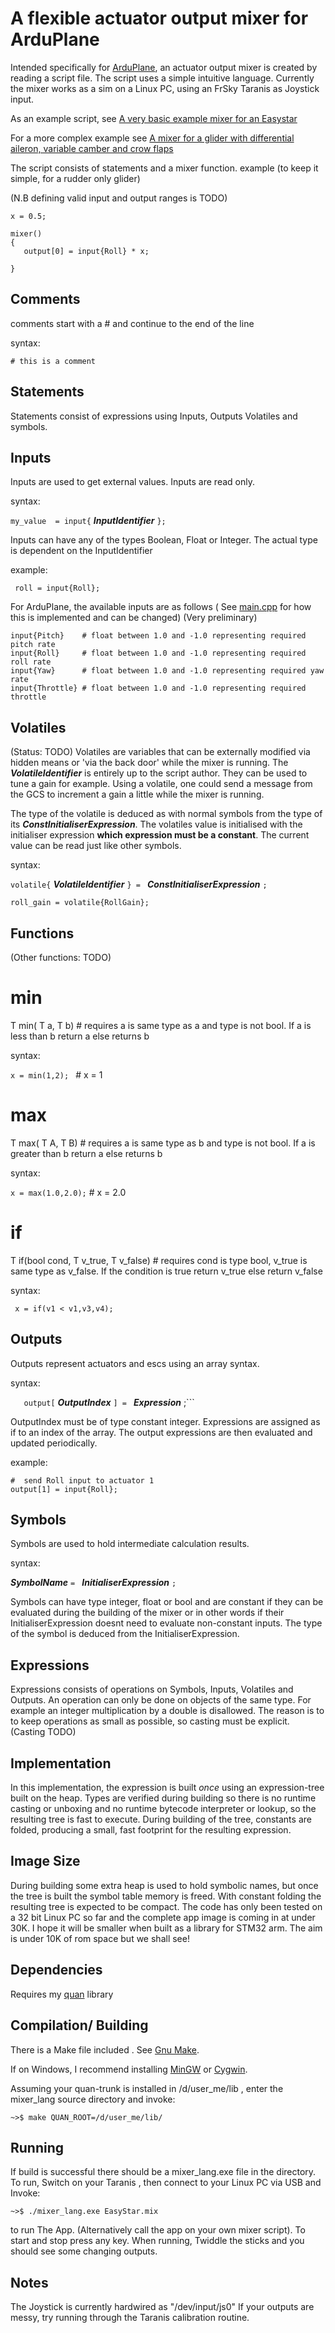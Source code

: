 A flexible actuator output mixer for ArduPlane
================================================

Intended specifically for [ArduPlane](http://plane.ardupilot.com), an actuator output mixer is 
created by reading a script file. The script uses a simple intuitive language. Currently the mixer
works as a sim on a Linux PC, using an FrSky Taranis as Joystick input.

As an example script, see [A very basic example mixer for an Easystar](EasyStar.mix)

For a more complex example see [A mixer for a glider with differential aileron, variable camber and crow flaps](glider.mix)

The script consists of statements and a mixer function. example (to keep it simple, for a rudder only glider)

(N.B defining valid input and output ranges is TODO)


``` 
x = 0.5;

mixer()
{
   output[0] = input{Roll} * x;
   
}
```

Comments
--------
comments start with a # and continue to the end of the line

syntax:

``` # this is a comment ```

Statements
----------
Statements consist of expressions using Inputs, Outputs Volatiles and symbols.


Inputs
------
Inputs are used to get external values. Inputs are read only.

syntax:

```my_value  = input{``` ***InputIdentifier*** ```};```

Inputs can have any of the types Boolean, Float or Integer. The actual type is dependent on the InputIdentifier

example:
   
``` roll = input{Roll};```

For ArduPlane, the available inputs are as follows ( See [main.cpp](main.cpp#L31) for how this is implemented and can be changed)
(Very preliminary)

```
input{Pitch}    # float between 1.0 and -1.0 representing required pitch rate
input{Roll}     # float between 1.0 and -1.0 representing required roll rate
input{Yaw}      # float between 1.0 and -1.0 representing required yaw rate
input{Throttle} # float between 1.0 and -1.0 representing required throttle
```

Volatiles
---------

(Status: TODO)
Volatiles are variables that can be externally modified via hidden means or 'via the back door' while the mixer is running. 
The ***VolatileIdentifier*** is entirely up to the script author.
They can be used to tune a gain for example. Using a volatile, one could send a message from the GCS to increment a gain 
a little while  the mixer is running.

The type of the volatile is deduced as with normal symbols from the type of its ***ConstInitialiserExpression***.
The volatiles value is initialised with the initialiser expression **which expression must be a constant**.
The current value can be read just like other symbols.

syntax:

```volatile{``` ***VolatileIdentifier*** ```} = ``` ***ConstInitialiserExpression***  ``` ; ```

```roll_gain = volatile{RollGain};```

Functions
---------

(Other functions: TODO)

   min
   ===
   T min( T a, T b)  # requires a is same type as a and type is not bool.
   If a is less than b return a else returns b

   syntax:

   ```x = min(1,2); ``` # x = 1

   max
   ===
   T max( T A, T B)  # requires a is same type as b and type is not bool.
   If a is greater than b return a else returns b 

   syntax:

   ``` x = max(1.0,2.0); ```  # x = 2.0

   if
   ==
   T if(bool cond, T v_true, T v_false) # requires cond is type bool, v_true is same type as v_false.
   If the condition is true return v_true else return v_false

   syntax:

   ``` x = if(v1 < v1,v3,v4);```

Outputs
-------
Outputs represent actuators and escs using an array syntax.

syntax:

 ```   output[``` ***OutputIndex*** ```] = ``` ***Expression*** ;```


OutputIndex must be of type constant integer. 
Expressions are assigned as if to an index of the array.
The output expressions are then evaluated and updated periodically.

example:

```
#  send Roll input to actuator 1
output[1] = input{Roll};
```

Symbols
-------
Symbols are used to hold intermediate calculation results.

syntax:

***SymbolName*** ``` =  ``` ***InitialiserExpression***  ``` ; ```

Symbols can have type integer, float or bool and are constant if they can be evaluated during the building of the mixer
or in other words if their InitialiserExpression doesnt need to evaluate non-constant inputs.
The type of the symbol is deduced from the InitialiserExpression.

Expressions
-----------
Expressions consists of operations on Symbols, Inputs, Volatiles and Outputs.
An operation can only be done on objects of the same type. For example an integer multiplication by a double is disallowed.
The reason is to to keep operations as small as possible, so casting must be explicit. (Casting TODO)

Implementation
--------------

In this implementation, the expression is built *once* using an expression-tree built on the heap. 
Types are verified during building so there is no runtime casting or unboxing and no runtime
bytecode interpreter or lookup, so the resulting tree is fast to execute. 
During building of the tree, constants are folded, producing a small, fast footprint for the resulting expression.
  
Image Size
----------

During building some extra heap is used to hold symbolic names, but once the tree is built the symbol table memory is freed.
With constant folding the resulting tree is expected to be compact.
The code has only been tested on a 32 bit Linux PC so far and the complete app image is coming in at under 30K.
I hope it will be smaller when built as a library for STM32 arm. The aim is under 10K of rom space but we shall see!

Dependencies
------------

Requires my [quan](https://github.com/kwikius/quan-trunk.git) library  

Compilation/ Building
---------------------

There is a Make file included . See [Gnu Make](https://www.gnu.org/software/make).

If on Windows, I recommend installing [MinGW](http://www.mingw.org) or [Cygwin](https://www.cygwin.com).

Assuming your quan-trunk is installed in /d/user_me/lib , enter the mixer_lang source directory and invoke:

```
~>$ make QUAN_ROOT=/d/user_me/lib/
```

Running
-------

If build is successful there should be a mixer_lang.exe file in the directory. To run, Switch on your Taranis , 
then connect to your Linux PC via USB and Invoke:

```
~>$ ./mixer_lang.exe EasyStar.mix
```

to run The App. (Alternatively call the app on your own mixer script). To start and stop press any key.
When running, Twiddle the sticks and you should see some changing outputs.

Notes
-----

The Joystick is currently hardwired as "/dev/input/js0"
If your outputs are  messy, try running through the Taranis calibration routine.


